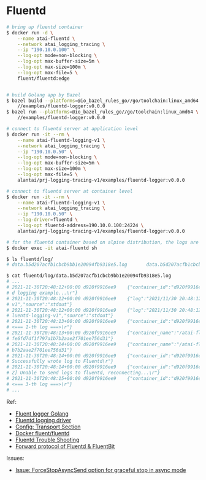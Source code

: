 # Fluentd

```sh
# bring up fluentd container
$ docker run -d \
    --name atai-fluentd \
    --network atai_logging_tracing \
    --ip "190.10.0.100" \
    --log-opt mode=non-blocking \
    --log-opt max-buffer-size=5m \
    --log-opt max-size=100m \
    --log-opt max-file=5 \
    fluent/fluentd:edge


# build Golang app by Bazel
$ bazel build --platforms=@io_bazel_rules_go//go/toolchain:linux_amd64 \
    //examples/fluentd-logger:v0.0.0
$ bazel run --platforms=@io_bazel_rules_go//go/toolchain:linux_amd64 \
    //examples/fluentd-logger:v0.0.0

# connect to fluentd server at application level
$ docker run -it --rm \
    --name atai-fluentd-logging-v1 \
    --network atai_logging_tracing \
    --ip "190.10.0.50" \
    --log-opt mode=non-blocking \
    --log-opt max-buffer-size=5m \
    --log-opt max-size=100m \
    --log-opt max-file=5 \
    alantai/prj-logging-tracing-v1/examples/fluentd-logger:v0.0.0

# connect to fluentd server at container level
$ docker run -it --rm \
    --name atai-fluentd-logging-v1 \
    --network atai_logging_tracing \
    --ip "190.10.0.50" \
    --log-driver=fluentd \
    --log-opt fluentd-address=190.10.0.100:24224 \
    alantai/prj-logging-tracing-v1/examples/fluentd-logger:v0.0.0

# for the fluentd container based on alpine distribution, the logs are stored under fluentd/log
$ docker exec -it atai-fluentd sh

$ ls fluentd/log/
# data.b5d207acfb1cbcb9bb1e20094fb9318e5.log       data.b5d207acfb1cbcb9bb1e20094fb9318e5.log.meta  data.log

$ cat fluentd/log/data.b5d207acfb1cbcb9bb1e20094fb9318e5.log
# ...
# 2021-11-30T20:48:12+00:00	d920f9916ee9	{"container_id":"d920f9916ee958a45812f7ea99fbbfe6fd7df1f797a1b7b2aae2f701ee756d31","container_name":"/atai-fluentd-logging-v1","source":"stdout","log":"Start running fluent
# d logging example...\r"}
# 2021-11-30T20:48:12+00:00	d920f9916ee9	{"log":"2021/11/30 20:48:12 <=== 0-th log ===>\r","container_id":"d920f9916ee958a45812f7ea99fbbfe6fd7df1f797a1b7b2aae2f701ee756d31","container_name":"/atai-fluentd-logging-
# v1","source":"stdout"}
# 2021-11-30T20:48:12+00:00	d920f9916ee9	{"log":"2021/11/30 20:48:12 Successfully wrote log to Fluentd\r","container_id":"d920f9916ee958a45812f7ea99fbbfe6fd7df1f797a1b7b2aae2f701ee756d31","container_name":"/atai-f
# luentd-logging-v1","source":"stdout"}
# 2021-11-30T20:48:13+00:00	d920f9916ee9	{"container_id":"d920f9916ee958a45812f7ea99fbbfe6fd7df1f797a1b7b2aae2f701ee756d31","container_name":"/atai-fluentd-logging-v1","source":"stdout","log":"2021/11/30 20:48:13 
# <=== 1-th log ===>\r"}
# 2021-11-30T20:48:13+00:00	d920f9916ee9	{"container_name":"/atai-fluentd-logging-v1","source":"stdout","log":"2021/11/30 20:48:13 Successfully wrote log to Fluentd\r","container_id":"d920f9916ee958a45812f7ea99fbb
# fe6fd7df1f797a1b7b2aae2f701ee756d31"}
# 2021-11-30T20:48:14+00:00	d920f9916ee9	{"container_name":"/atai-fluentd-logging-v1","source":"stdout","log":"2021/11/30 20:48:14 <=== 2-th log ===>\r","container_id":"d920f9916ee958a45812f7ea99fbbfe6fd7df1f797a1
# b7b2aae2f701ee756d31"}
# 2021-11-30T20:48:14+00:00	d920f9916ee9	{"container_id":"d920f9916ee958a45812f7ea99fbbfe6fd7df1f797a1b7b2aae2f701ee756d31","container_name":"/atai-fluentd-logging-v1","source":"stdout","log":"2021/11/30 20:48:14 
# Successfully wrote log to Fluentd\r"}
# 2021-11-30T20:48:14+00:00	d920f9916ee9	{"container_id":"d920f9916ee958a45812f7ea99fbbfe6fd7df1f797a1b7b2aae2f701ee756d31","container_name":"/atai-fluentd-logging-v1","source":"stdout","log":"[2021-11-30T20:48:14
# Z] Unable to send logs to fluentd, reconnecting...\r"}
# 2021-11-30T20:48:15+00:00	d920f9916ee9	{"container_id":"d920f9916ee958a45812f7ea99fbbfe6fd7df1f797a1b7b2aae2f701ee756d31","container_name":"/atai-fluentd-logging-v1","source":"stdout","log":"2021/11/30 20:48:15 
# <=== 3-th log ===>\r"}
# ...
```

Ref:
- [Fluent logger Golang](https://github.com/fluent/fluent-logger-golang)
- [Fluentd logging driver](https://docs.docker.com/config/containers/logging/fluentd/)
- [Config: Transport Section](https://docs.fluentd.org/configuration/transport-section)
- [Docker fluent/fluentd](https://hub.docker.com/r/fluent/fluentd/)
- [Fluentd Trouble Shooting](https://docs.fluentd.org/deployment/trouble-shooting)
- [Forward protocol of Fluentd & FluentBit](https://github.com/fluent/fluent-bit-docs/blob/master/pipeline/outputs/forward.md)

Issues:
- [Issue: ForceStopAsyncSend option for graceful stop in async mode](https://github.com/fluent/fluent-logger-golang/pull/77)